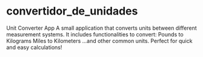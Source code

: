 # convertidor_de_unidades
Unit Converter App A small application that converts units between different measurement systems. It includes functionalities to convert:  Pounds to Kilograms Miles to Kilometers ...and other common units. Perfect for quick and easy calculations!
